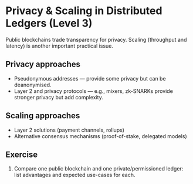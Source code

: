# Privacy & Scaling in Distributed Ledgers (Level 3)

Public blockchains trade transparency for privacy. Scaling (throughput and latency) is another important practical issue.

## Privacy approaches

- Pseudonymous addresses — provide some privacy but can be deanonymised.
- Layer 2 and privacy protocols — e.g., mixers, zk-SNARKs provide stronger privacy but add complexity.

## Scaling approaches

- Layer 2 solutions (payment channels, rollups)
- Alternative consensus mechanisms (proof-of-stake, delegated models)

## Exercise

1. Compare one public blockchain and one private/permissioned ledger: list advantages and expected use-cases for each.
